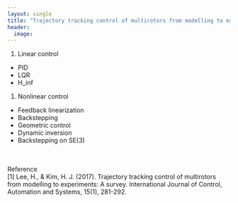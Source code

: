 ```yaml
---
layout: single
title: "Trajectory tracking control of multirotors from modelling to experiments: A survey "
header:
  image: 
---
```


1. Linear control
  - PID
  - LQR
  - H_$\inf$
1. Nonlinear control 
  - Feedback linearization
  - Backstepping
  - Geometric control
  - Dynamic inversion
  - Backstepping on SE(3)
<br>
<br>
Reference<br>
[1] Lee, H., & Kim, H. J. (2017). Trajectory tracking control of multirotors from modelling to experiments: A survey. International Journal of Control, Automation and Systems, 15(1), 281-292.

